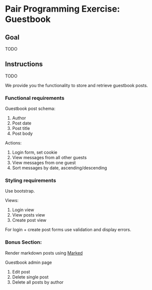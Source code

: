 # Pair Programming Exercise: Guestbook

## Goal

TODO

## Instructions

TODO

We provide you the functionality to store and retrieve guestbook posts.

### Functional requirements

Guestbook post schema:

1. Author
1. Post date
1. Post title
1. Post body

Actions:

1. Login form, set cookie
1. View messages from all other guests
1. View messages from one guest
1. Sort messages by date, ascending/descending

### Styling requirements

Use bootstrap.

Views:

1. Login view
1. View posts view
1. Create post view

For login + create post forms use validation and display errors.

### Bonus Section:

Render markdown posts using [Marked](https://github.com/chjj/marked)

Guestbook admin page
1. Edit post
1. Delete single post
1. Delete all posts by author
